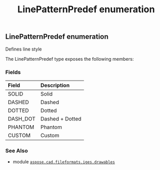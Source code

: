 ﻿---
title: LinePatternPredef enumeration
second_title: Aspose.CAD for Python via .NET API References
description: 
type: docs
weight: 60
url: /python-net/aspose.cad.fileformats.iges.drawables/linepatternpredef/
is_root: false
---

## LinePatternPredef enumeration

Defines line style



The LinePatternPredef type exposes the following members:

### Fields
| Field | Description |
| :- | :- |
| SOLID | Solid |
| DASHED | Dashed |
| DOTTED | Dotted |
| DASH_DOT | Dashed + Dotted |
| PHANTOM | Phantom |
| CUSTOM | Custom |



### See Also
* module [`aspose.cad.fileformats.iges.drawables`](..)
